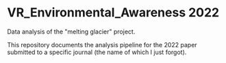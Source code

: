 # VR_Environmental_Awareness 2022
Data analysis of the "melting glacier" project.

This repository documents the analysis pipeline for the 2022 paper submitted to a specific journal (the name of which I just forgot).
